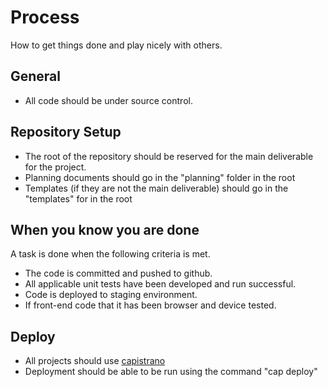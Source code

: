 Process
==============

How to get things done and play nicely with others.

General
-------

* All code should be under source control.


Repository Setup
-------

* The root of the repository should be reserved for the main deliverable for the project.
* Planning documents should go in the "planning" folder in the root
* Templates (if they are not the main deliverable) should go in the "templates" for in the root



When you know you are done
-------

A task is done when the following criteria is met.

* The code is committed and pushed to github. 
* All applicable unit tests have been developed and run successful. 
* Code is deployed to staging environment.
* If front-end code that it has been browser and device tested.


Deploy
-------

* All projects should use [capistrano](https://github.com/capistrano/capistrano)
* Deployment should be able to be run using the command "cap deploy"
